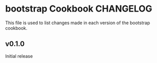 bootstrap Cookbook CHANGELOG
============================
This file is used to list changes made in each version of the bootstrap cookbook.


v0.1.0
------
Initial release

